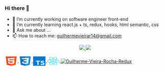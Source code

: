 ### Hi there 👋

- 🔭 I’m currently working on software engineer front-end
- 🌱 I’m currently learning react.js + ts, redux, hooks, html semantic, css
- 💬 Ask me about ...
- 📫 How to reach me: guilhermevieirar14@gmail.com


<div align="center">
  <a href="https://github.com/Guilherme-V-Rocha">
  <img height="180em" src="https://github-readme-stats.vercel.app/api?username=Guilherme-V-Rocha&show_icons=true&theme=dark&include_all_commits=true&count_private=true"/>
  <img height="180em" src="https://github-readme-stats.vercel.app/api/top-langs/?username=Guilherme-V-Rocha&layout=compact&langs_count=7&theme=dark"/>
</div>

<div style="display: inline_block"><br>
  <img align="center" alt="Guilherme-Vieira-Rocha-HTML" height="30" width="40" src="https://raw.githubusercontent.com/devicons/devicon/master/icons/html5/html5-original.svg">
  <img align="center" alt="Guilherme-Vieira-Rocha-CSS" height="30" width="40" src="https://raw.githubusercontent.com/devicons/devicon/master/icons/css3/css3-original.svg">
  <img align="center" alt="Guilherme-Vieira-Rocha-Ts" height="30" width="40" src="https://raw.githubusercontent.com/devicons/devicon/master/icons/typescript/typescript-plain.svg">
  <img align="center" alt="Guilherme-Vieira-Rocha-React" height="30" width="40" src="https://raw.githubusercontent.com/devicons/devicon/master/icons/react/react-original.svg">
  <img align="center" alt="Guilherme-Vieira-Rocha-Redux" height="30" width="40" src="https://cdn.jsdelivr.net/gh/devicons/devicon/icons/redux/redux-original.svg">
</div>
